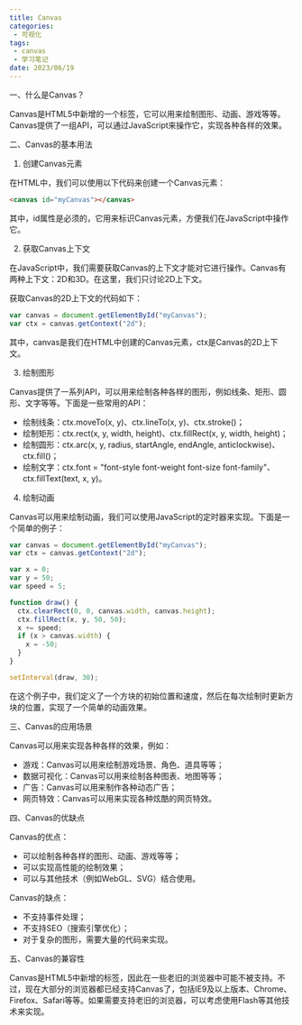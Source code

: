 ```yaml
---
title: Canvas
categories:
 - 可视化
tags:
 - canvas
 - 学习笔记
date: 2023/06/19
---
```


一、什么是Canvas？

Canvas是HTML5中新增的一个标签，它可以用来绘制图形、动画、游戏等等。Canvas提供了一组API，可以通过JavaScript来操作它，实现各种各样的效果。

二、Canvas的基本用法

1. 创建Canvas元素

在HTML中，我们可以使用以下代码来创建一个Canvas元素：

```html
<canvas id="myCanvas"></canvas>
```

其中，id属性是必须的，它用来标识Canvas元素，方便我们在JavaScript中操作它。

2. 获取Canvas上下文

在JavaScript中，我们需要获取Canvas的上下文才能对它进行操作。Canvas有两种上下文：2D和3D。在这里，我们只讨论2D上下文。

获取Canvas的2D上下文的代码如下：

```javascript
var canvas = document.getElementById("myCanvas");
var ctx = canvas.getContext("2d");
```

其中，canvas是我们在HTML中创建的Canvas元素，ctx是Canvas的2D上下文。

3. 绘制图形

Canvas提供了一系列API，可以用来绘制各种各样的图形，例如线条、矩形、圆形、文字等等。下面是一些常用的API：

- 绘制线条：ctx.moveTo(x, y)、ctx.lineTo(x, y)、ctx.stroke()；
- 绘制矩形：ctx.rect(x, y, width, height)、ctx.fillRect(x, y, width, height)；
- 绘制圆形：ctx.arc(x, y, radius, startAngle, endAngle, anticlockwise)、ctx.fill()；
- 绘制文字：ctx.font = "font-style font-weight font-size font-family"、ctx.fillText(text, x, y)。

4. 绘制动画

Canvas可以用来绘制动画，我们可以使用JavaScript的定时器来实现。下面是一个简单的例子：

```javascript
var canvas = document.getElementById("myCanvas");
var ctx = canvas.getContext("2d");

var x = 0;
var y = 50;
var speed = 5;

function draw() {
  ctx.clearRect(0, 0, canvas.width, canvas.height);
  ctx.fillRect(x, y, 50, 50);
  x += speed;
  if (x > canvas.width) {
    x = -50;
  }
}

setInterval(draw, 30);
```

在这个例子中，我们定义了一个方块的初始位置和速度，然后在每次绘制时更新方块的位置，实现了一个简单的动画效果。

三、Canvas的应用场景

Canvas可以用来实现各种各样的效果，例如：

- 游戏：Canvas可以用来绘制游戏场景、角色、道具等等；
- 数据可视化：Canvas可以用来绘制各种图表、地图等等；
- 广告：Canvas可以用来制作各种动态广告；
- 网页特效：Canvas可以用来实现各种炫酷的网页特效。

四、Canvas的优缺点

Canvas的优点：

- 可以绘制各种各样的图形、动画、游戏等等；
- 可以实现高性能的绘制效果；
- 可以与其他技术（例如WebGL、SVG）结合使用。

Canvas的缺点：

- 不支持事件处理；
- 不支持SEO（搜索引擎优化）；
- 对于复杂的图形，需要大量的代码来实现。

五、Canvas的兼容性

Canvas是HTML5中新增的标签，因此在一些老旧的浏览器中可能不被支持。不过，现在大部分的浏览器都已经支持Canvas了，包括IE9及以上版本、Chrome、Firefox、Safari等等。如果需要支持老旧的浏览器，可以考虑使用Flash等其他技术来实现。